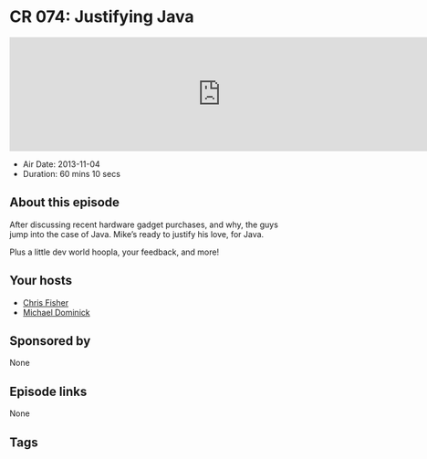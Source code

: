 # CR 074: Justifying Java

<iframe src="https://player.fireside.fm/v2/MLf2ZzhC+uikSoUbY?theme=dark" width="740" height="200" frameborder="0" scrolling="no"></iframe>

* Air Date: 2013-11-04
* Duration: 60 mins 10 secs

## About this episode

After discussing recent hardware gadget purchases, and why, the guys jump into the case of Java. Mike’s ready to justify his love, for Java.

Plus a little dev world hoopla, your feedback, and more!

## Your hosts
* [Chris Fisher](https://coder.show/hosts/chrislas)
* [Michael Dominick](https://coder.show/hosts/michael)

## Sponsored by

None



## Episode links

None



## Tags

